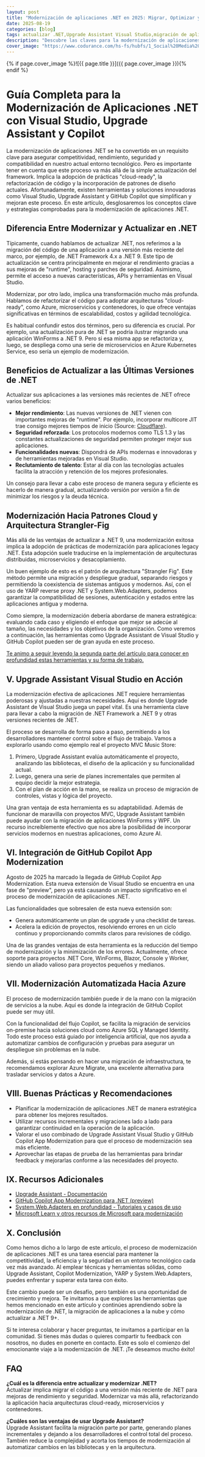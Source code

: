 ```yaml
---
layout: post
title: "Modernización de aplicaciones .NET en 2025: Migrar, Optimizar y Escalar"
date: 2025-08-19
categories: [blog]
tags: actualizar .NET,Upgrade Assistant Visual Studio,migración de aplicaciones a la nube,modernización hacia Azure,GitHub Copilot App Modernization,migrar .NET Framework a .NET 9,arquitectura strangler-fig .NET,YARP reverse proxy .NET,System.Web.Adapters,modernizar aplicaciones legacy .NET
description: "Descubre las claves para la modernización de aplicaciones .NET en 2025: migraciones a .NET 9, adopción de patrones cloud y uso de Upgrade Assistant y Copilot."
cover_image: "https://www.codurance.com/hs-fs/hubfs/1_Social%20Media%20-%20Spanish/2025/Pillar%20Page%20SoftMod/ES%20Pillar%20SoftMod%20problemas.png?width=750&height=422&name=ES%20Pillar%20SoftMod%20problemas.png"
---
```

{% if page.cover_image %}![{{ page.title }}]({{ page.cover_image }}){% endif %}


# Guía Completa para la Modernización de Aplicaciones .NET con Visual Studio, Upgrade Assistant y Copilot

La modernización de aplicaciones .NET se ha convertido en un requisito clave para asegurar competitividad, rendimiento, seguridad y compatibilidad en nuestro actual entorno tecnológico. Pero es importante tener en cuenta que este proceso va más allá de la simple actualización del framework. Implica la adopción de prácticas "cloud-ready", la refactorización de código y la incorporación de patrones de diseño actuales. Afortunadamente, existen herramientas y soluciones innovadoras como Visual Studio, Upgrade Assistant y GitHub Copilot que simplifican y mejoran este proceso. En este artículo, desglosaremos los conceptos clave y estrategias comprobadas para la modernización de aplicaciones .NET.

## Diferencia Entre Modernizar y Actualizar en .NET

Típicamente, cuando hablamos de actualizar .NET, nos referimos a la migración del código de una aplicación a una versión más reciente del marco, por ejemplo, de .NET Framework 4.x a .NET 9. Este tipo de actualización se centra principalmente en mejorar el rendimiento gracias a sus mejoras de "runtime", hosting y parches de seguridad. Asimismo, permite el acceso a nuevas características, APIs y herramientas en Visual Studio.

Modernizar, por otro lado, implica una transformación mucho más profunda. Hablamos de refactorizar el código para adoptar arquitecturas "cloud-ready", como Azure, microservicios y contenedores, lo que ofrece ventajas significativas en términos de escalabilidad, costos y agilidad tecnológica.

Es habitual confundir estos dos términos, pero su diferencia es crucial. Por ejemplo, una actualización pura de .NET se podría ilustrar migrando una aplicación WinForms a .NET 9. Pero si esa misma app se refactoriza y, luego, se despliega como una serie de microservicios en Azure Kubernetes Service, eso sería un ejemplo de modernización.

## Beneficios de Actualizar a las Últimas Versiones de .NET

Actualizar sus aplicaciones a las versiones más recientes de .NET ofrece varios beneficios:

- **Mejor rendimiento**: Las nuevas versiones de .NET vienen con importantes mejoras de "runtime". Por ejemplo, incorporar multicore JIT trae consigo mejores tiempos de inicio (Source: [Cloudflare](https://www.cloudflare.com/es-es/learning/cloud/application-modernization/)).
- **Seguridad reforzada**: Los protocolos modernos como TLS 1.3 y las constantes actualizaciones de seguridad permiten proteger mejor sus aplicaciones.
- **Funcionalidades nuevas**: Dispondrá de APIs modernas e innovadoras y de herramientas mejoradas en Visual Studio.
- **Reclutamiento de talento**: Estar al día con las tecnologías actuales facilita la atracción y retención de los mejores profesionales.

Un consejo para llevar a cabo este proceso de manera segura y eficiente es hacerlo de manera gradual, actualizando versión por versión a fin de minimizar los riesgos y la deuda técnica.

## Modernización Hacia Patrones Cloud y Arquitectura Strangler-Fig

Más allá de las ventajas de actualizar a .NET 9, una modernización exitosa implica la adopción de prácticas de modernización para aplicaciones legacy .NET. Esta adopción suele traducirse en la implementación de arquitecturas distribuidas, microservicios y desacoplamiento.

Un buen ejemplo de esto es el patrón de arquitectura "Strangler Fig". Este método permite una migración y despliegue gradual, separando riesgos y permitiendo la coexistencia de sistemas antiguos y modernos. Así, con el uso de YARP reverse proxy .NET y System.Web.Adapters, podemos garantizar la compatibilidad de sesiones, autenticación y estados entre las aplicaciones antigua y moderna.

Como siempre, la modernización debería abordarse de manera estratégica: evaluando cada caso y eligiendo el enfoque que mejor se adecúe al tamaño, las necesidades y los objetivos de la organización. Como veremos a continuación, las herramientas como Upgrade Assistant de Visual Studio y GitHub Copilot pueden ser de gran ayuda en este proceso.

[Te animo a seguir leyendo la segunda parte del artículo para conocer en profundidad estas herramientas y su forma de trabajo.](#)

## V. Upgrade Assistant Visual Studio en Acción

La modernización efectiva de aplicaciones .NET requiere herramientas poderosas y ajustadas a nuestras necesidades. Aquí es donde Upgrade Assistant de Visual Studio juega un papel vital. Es una herramienta clave para llevar a cabo la migración de .NET Framework a .NET 9 y otras versiones recientes de .NET.

El proceso se desarrolla de forma paso a paso, permitiendo a los desarrolladores mantener control sobre el flujo de trabajo. Vamos a explorarlo usando como ejemplo real el proyecto MVC Music Store:

1. Primero, Upgrade Assistant evalúa automáticamente el proyecto, analizando las bibliotecas, el diseño de la aplicación y su funcionalidad actual.  
2. Luego, genera una serie de planes incrementales que permiten al equipo decidir la mejor estrategia.  
3. Con el plan de acción en la mano, se realiza un proceso de migración de controles, vistas y lógica del proyecto.

Una gran ventaja de esta herramienta es su adaptabilidad. Además de funcionar de maravilla con proyectos MVC, Upgrade Assistant también puede ayudar con la migración de aplicaciones WinForms y WPF. Un recurso increíblemente efectivo que nos abre la posibilidad de incorporar servicios modernos en nuestras aplicaciones, como Azure AI.

## VI. Integración de GitHub Copilot App Modernization

Agosto de 2025 ha marcado la llegada de GitHub Copilot App Modernization. Esta nueva extensión de Visual Studio se encuentra en una fase de "preview", pero ya está causando un impacto significativo en el proceso de modernización de aplicaciones .NET.

Las funcionalidades que sobresalen de esta nueva extensión son:

- Genera automáticamente un plan de upgrade y una checklist de tareas.
- Acelera la edición de proyectos, resolviendo errores en un ciclo continuo y proporcionando commits claros para revisiones de código.

Una de las grandes ventajas de esta herramienta es la reducción del tiempo de modernización y la minimización de los errores. Actualmente, ofrece soporte para proyectos .NET Core, WinForms, Blazor, Console y Worker, siendo un aliado valioso para proyectos pequeños y medianos.

## VII. Modernización Automatizada Hacia Azure

El proceso de modernización también puede ir de la mano con la migración de servicios a la nube. Aquí es donde la integración de GitHub Copilot puede ser muy útil.

Con la funcionalidad del flujo Copilot, se facilita la migración de servicios on-premise hacia soluciones cloud como Azure SQL y Managed Identity. Todo este proceso está guiado por inteligencia artificial, que nos ayuda a automatizar cambios de configuración y pruebas para asegurar un despliegue sin problemas en la nube.

Además, si estás pensando en hacer una migración de infraestructura, te recomendamos explorar Azure Migrate, una excelente alternativa para trasladar servicios y datos a Azure.

## VIII. Buenas Prácticas y Recomendaciones

- Planificar la modernización de aplicaciones .NET de manera estratégica para obtener los mejores resultados.  
- Utilizar recursos incrementales y migraciones lado a lado para garantizar continuidad en la operación de la aplicación.  
- Valorar el uso combinado de Upgrade Assistant Visual Studio y GitHub Copilot App Modernization para que el proceso de modernización sea más eficiente.  
- Aprovechar las etapas de prueba de las herramientas para brindar feedback y mejorarlas conforme a las necesidades del proyecto.

## IX. Recursos Adicionales

- [Upgrade Assistant - Documentación](#)
- [GitHub Copilot App Modernization para .NET (preview)](#)
- [System.Web.Adapters en profundidad - Tutoriales y casos de uso](#)
- [Microsoft Learn y otros recursos de Microsoft para modernización](#)

## X. Conclusión

Como hemos dicho a lo largo de este artículo, el proceso de modernización de aplicaciones .NET es una tarea esencial para mantener la competitividad, la eficiencia y la seguridad en un entorno tecnológico cada vez más avanzado. Al emplear técnicas y herramientas sólidas, como Upgrade Assistant, Copilot Modernization, YARP y System.Web.Adapters, puedes enfrentar y superar esta tarea con éxito.

Este cambio puede ser un desafío, pero también es una oportunidad de crecimiento y mejora. Te invitamos a que explores las herramientas que hemos mencionado en este artículo y continúes aprendiendo sobre la modernización de .NET, la migración de aplicaciones a la nube y cómo actualizar a .NET 9+.

Si te interesa colaborar y hacer preguntas, te invitamos a participar en la comunidad. Si tienes más dudas o quieres compartir tu feedback con nosotros, no dudes en ponerte en contacto. Este es solo el comienzo del emocionante viaje a la modernización de .NET. ¡Te deseamos mucho éxito!

## FAQ

**¿Cuál es la diferencia entre actualizar y modernizar .NET?**  
Actualizar implica migrar el código a una versión más reciente de .NET para mejoras de rendimiento y seguridad. Modernizar va más allá, refactorizando la aplicación hacia arquitecturas cloud-ready, microservicios y contenedores.

**¿Cuáles son las ventajas de usar Upgrade Assistant?**  
Upgrade Assistant facilita la migración parte por parte, generando planes incrementales y dejando a los desarrolladores el control total del proceso. También reduce la complejidad y acorta los tiempos de modernización al automatizar cambios en las bibliotecas y en la arquitectura.